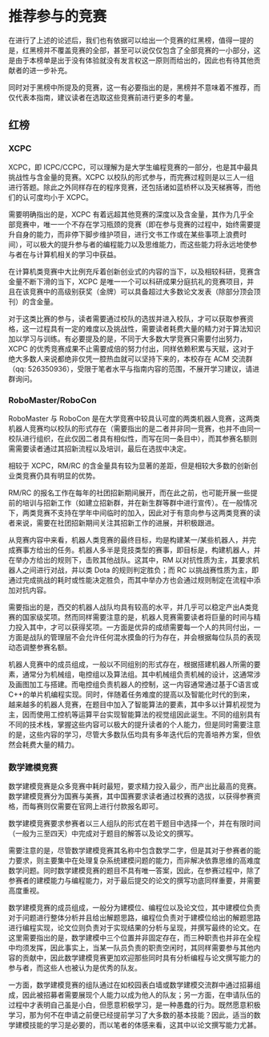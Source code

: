 # 推荐参与的竞赛

在进行了上述的论述后，我们也有依据可以给出一个竞赛的红黑榜，值得一提的是，红黑榜并不覆盖竞赛的全部，甚至可以说仅仅包含了全部竞赛的一小部分，这是由于本榜单是出于没有体验就没有发言权这一原则而给出的，因此也有待其他贡献者的进一步补充。

同时对于黑榜中所提及的竞赛，这一有必要指出的是，黑榜并不意味着不推荐，而仅代表本指南，建议读者在选取这些竞赛前进行更多的考量。

## 红榜

### XCPC

XCPC，即 ICPC/CCPC，可以理解为是大学生编程竞赛的一部分，也是其中最具挑战性与含金量的竞赛。XCPC 以校队的形式参与，而完赛过程则是以三人一组进行答题。除此之外同样存在的程序竞赛，还包括诸如蓝桥杯以及天梯赛等，而他们的认可度均小于 XCPC。

需要明确指出的是，XCPC 有着远超其他竞赛的深度以及含金量，其作为几乎全部竞赛中，唯一一个不存在学习瓶颈的竞赛（即在参与竞赛的过程中，始终需要提升自身的能力，而非停下脚步维护项目，进行文书工作或在某些事项上浪费时间），可以极大的提升参与者的编程能力以及思维能力，而这些能力将永远地使参与者在与计算机相关的学习中获益。

在计算机类竞赛中大比例充斥着创新创业式的内容的当下，以及相较科研，竞赛含金量不断下滑的当下，XCPC 是唯一一个可以科研成果分庭抗礼的竞赛项目，并且在该竞赛中的高级别获奖（金牌）可以具备超过大多数论文发表（除部分顶会顶刊）的含金量。

对于这类比赛的参与，读者需要通过校队的选拔并进入校队，才可以获取参赛资格，这一过程具有一定的难度以及挑战性，需要读者耗费大量的精力对于算法知识加以学习与训练。有必要提及的是，不同于大多数大学竞赛只需要付出努力，XCPC 的优秀竞赛成果不止需要成倍的努力付出，同样依赖积累与天赋，这对于绝大多数人来说都绝非仅凭一腔热血就可以坚持下来的，本校存在 ACM 交流群（qq: 526350936），受限于笔者水平与指南内容的范围，不展开学习建议，请进群询问。

### RoboMaster/RoboCon

RoboMaster 与 RoboCon 是在大学竞赛中较具认可度的两类机器人竞赛，这两类机器人竞赛均以校队的形式存在（需要指出的是二者并非同一竞赛，也并不由同一校队进行组织，在此仅因二者具有相似性，而写在同一条目中），而其参赛名额则需需要读者通过其招新流程以及培训，最后在选拔中决定。

相较于 XCPC，RM/RC 的含金量具有较为显著的差距，但是相较大多数的创新创业类竞赛仍具有明显的优势。

RM/RC 的报名工作在每年的社团招新期间展开，而在此之前，也可能开展一些提前的培训与招新工作（如建立招新群，并在新生群等群中进行宣传）。在一般情况下，两类竞赛不支持在学年中间临时的加入，因此对于有意向参与这两类竞赛的读者来说，需要在社团招新期间关注其招新工作的进展，并积极跟进。

从竞赛内容中来看，机器人类竞赛的最终目标，均是构建某一/某些机器人，并完成赛事方给出的任务。机器人多半是竞技类型的赛事，即目标是，构建机器人，并在举办方给出的规则下，击败其他战队。这其中，RM 以对抗性质为主，其要求机器人之间进行对战，并以类 Dota 的规则判定胜负；而 RC 以挑战赛性质为主，即通过完成挑战的耗时或性能决定胜负，而其中举办方也会通过规则制定在流程中添加对抗内容。

需要指出的是，西交的机器人战队均具有较高的水平，并几乎可以稳定产出A类竞赛的国家级奖项。然而同样需要注意的是，机器人竞赛需要读者将巨量的时间与精力投入其中，才可以获得奖项。一方面是优异的成绩需要每一个人的共同付出，一方面是战队的管理层不会允许任何混水摸鱼的行为存在，并会根据每位队员的表现动态调整参赛名额。

机器人竞赛中的成员组成，一般以不同组别的形式存在，根据搭建机器人所需的要素，通常分为机械组，电控组以及算法组。其中机械组负责机械的设计，这通常涉及画图加工与搭建。而电控组负责机器人的控制，这一内容通常通过基于C语言或C++的单片机编程实现。同时，伴随着任务难度的提高以及智能化时代的到来，越来越多的机器人竞赛，在题目中加入了智能算法的要素，其中多以计算机视觉为主，因而使用工控机等运算平台实现智能算法的视觉组因此诞生。不同的组别具有不同的技术栈，掌握这些内容可以极大的提升读者的个人能力，但是同时需要注意的是，这些内容的学习，尽管大多数队伍均具有多年迭代后的完善培养方案，但依然会耗费大量的精力。

### 数学建模竞赛

数学建模竞赛是众多竞赛中耗时最短，要求精力投入最少，而产出比最高的竞赛。数学建模竞赛分为国赛与美赛，其中国赛要求读者通过校赛的选拔，以获得参赛资格，而每赛则仅需要在官网上进行付款报名即可。

数学建模竞赛要求参赛者以三人组队的形式在若干题目中选择一个，并在有限时间（一般为三至四天）中完成对于题目的解答以及论文的撰写。

需要注意的是，尽管数学建模竞赛其名称中包含数学二字，但是其对于参赛者的能力要求，则主要集中在处理复杂系统建模问题的能力，而非解决依靠思维的高难度数学问题。同时数学建模竞赛的题目不具有唯一答案，因此，在参赛过程中，除了参赛者的建模能力与编程能力，对于最后提交的论文的撰写功底同样重要，并需要高度重视。

数学建模竞赛的成员组成，一般分为建模位、编程位以及论文位，其中建模位负责对于问题进行整体分析并且给出解题思路，编程位负责对于建模位给出的解题思路进行编程实现，论文位则负责对于实现结果的分析与呈现，并撰写最终的论文。在这里需要指出的是，数学建模中三个位置并非固定存在，而三种职责也并非在全程中均须发挥，因此事实上，当某一队员负责的职责空闲时，其同样需要参与其他内容的贡献中，因此数学建模竞赛更加欢迎那些同时具有分析编程与论文撰写能力的参与者，而这些人也被认为是优秀的队友。

一方面，数学建模竞赛的组队通过在如校园表白墙或数学建模交流群中通过招募组成，因此被招募者需要展现个人能力以成为他人的队友；另一方面，在申请队伍的过程中才表明自己虽是小白，但愿意积极学习，是一种愚蠢的行为。既然愿意积极学习，那为何不在申请之前便已经提前学习了大多数的基本技能？因此，适当的数学建模技能的学习是必要的，而以笔者的体感来看，这其中以论文撰写能力尤甚。